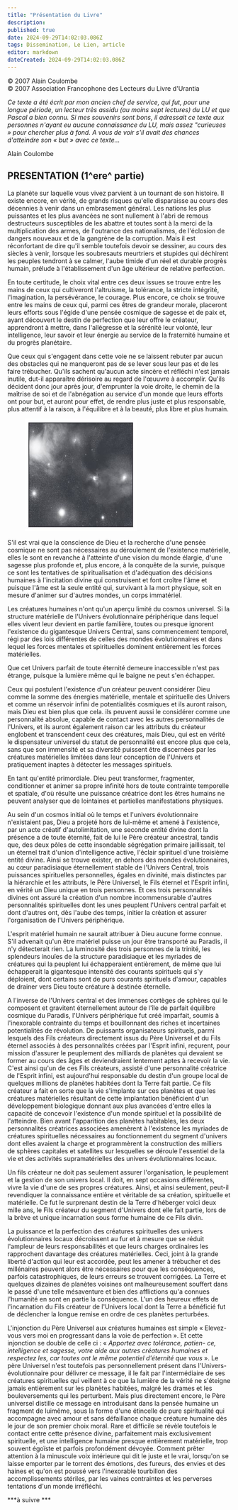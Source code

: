 ```yaml
---
title: "Présentation du Livre"
description: 
published: true
date: 2024-09-29T14:02:03.086Z
tags: Dissemination, Le Lien, article
editor: markdown
dateCreated: 2024-09-29T14:02:03.086Z
---
```


<p class="v-card v-sheet theme--light grey lighten-3 px-2">© 2007 Alain Coulombe<br>© 2007 Association Francophone des Lecteurs du Livre d'Urantia</p>

_Ce texte a été écrit par mon ancien chef de service, qui fut, pour une longue période, un lecteur très assidu (au moins sept lectures) du LU et que Pascal a bien connu. Si mes souvenirs sont bons, il adressait ce texte aux personnes n'ayant eu aucune connaissance du LU, mais assez "curieuses » pour chercher plus à fond. A vous de voir s'il avait des chances d'atteindre son « but » avec ce texte..._

Alain Coulombe

## PRESENTATION (1^ere^ partie)

La planète sur laquelle vous vivez parvient à un tournant de son histoire. Il existe encore, en vérité, de grands risques qu'elle disparaisse au cours des décennies à venir dans un embrasement général. Les nations les plus puissantes et les plus avancées ne sont nullement à l'abri de remous destructeurs susceptibles de les abattre et toutes sont à la merci de la multiplication des armes, de l'outrance des nationalismes, de l'éclosion de dangers nouveaux et de la gangrène de la corruption. Mais il est réconfortant de dire qu'il semble toutefois devoir se dessiner, au cours des siècles à venir, lorsque les soubresauts meurtriers et stupides qui déchirent les peuples tendront à se calmer, l'aube timide d'un réel et durable progrès humain, prélude à l'établissement d'un âge ultérieur de relative perfection.

En toute certitude, le choix vital entre ces deux issues se trouve entre les mains de ceux qui cultiveront l'altruisme, la tolérance, la stricte intégrité, l'imagination, la persévérance, le courage. Plus encore, ce choix se trouve entre les mains de ceux qui, parmi ces êtres de grandeur morale, placeront leurs efforts sous l'égide d'une pensée cosmique de sagesse et de paix et, ayant découvert le destin de perfection que leur offre le créateur, apprendront à mettre, dans l'allégresse et la sérénité leur volonté, leur intelligence, leur savoir et leur énergie au service de la fraternité humaine et du progrès planétaire.

Que ceux qui s'engagent dans cette voie ne se laissent rebuter par aucun des obstacles qui ne manqueront pas de se lever sous leur pas et de les faire trébucher. Qu'ils sachent qu'aucun acte sincère et réfléchi n'est jamais inutile, dut-il apparaître dérisoire au regard de l'œuuvre à accomplir. Qu'ils décident donc jour après jour, d'emprunter la voie droite, le chemin de la maîtrise de soi et de l'abnégation au service d'un monde que leurs efforts ont pour but, et auront pour effet, de rendre plus juste et plus responsable, plus attentif à la raison, à l'équilibre et à la beauté, plus libre et plus humain.

<figure id="Figure_4" class="image urantiapedia image-style-align-left">
<img src="/image/article/Le_Lien/images_01/031.jpg">
</figure>

S'il est vrai que la conscience de Dieu et la recherche d'une pensée cosmique ne sont pas nécessaires au déroulement de l'existence matérielle, elles le sont en revanche à l'atteinte d'une vision du monde élargie, d'une sagesse plus profonde et, plus encore, à la conquête de la survie, puisque ce sont les tentatives de spiritualisation et d'adéquation des décisions humaines à l'incitation divine qui construisent et font croître l'âme et puisque l'âme est la seule entité qui, survivant à la mort physique, soit en mesure d'animer sur d'autres mondes, un corps immatériel.

Les créatures humaines n'ont qu'un aperçu limité du cosmos universel. Si la structure matérielle de l'Univers évolutionnaire périphérique dans lequel elles vivent leur devient en partie familière, toutes ou presque ignorent l'existence du gigantesque Univers Central, sans commencement temporel, régi par des lois différentes de celles des mondes évolutionnaires et dans lequel les forces mentales et spirituelles dominent entièrement les forces matérielles.

Que cet Univers parfait de toute éternité demeure inaccessible n'est pas étrange, puisque la lumière même qui le baigne ne peut s'en échapper.

Ceux qui postulent l'existence d'un créateur peuvent considérer Dieu comme la somme des énergies matérielle, mentale et spirituelle des Univers et comme un réservoir infini de potentialités cosmiques et ils auront raison, mais Dieu est bien plus que cela. ils peuvent aussi le considérer comme une personnalité absolue, capable de contact avec les autres personnalités de l'Univers, et ils auront également raison car les attributs du créateur englobent et transcendent ceux des créatures, mais Dieu, qui est en vérité le dispensateur universel du statut de personnalité est encore plus que cela, sans que son immensité et sa diversité puissent être discernées par les créatures matérielles limitées dans leur conception de l'Univers et pratiquement inaptes à détecter les messages spirituels.

En tant qu'entité primordiale. Dieu peut transformer, fragmenter, conditionner et animer sa propre infinité hors de toute contrainte temporelle et spatiale, d'où résulte une puissance créatrice dont les êtres humains ne peuvent analyser que de lointaines et partielles manifestations physiques.

Au sein d'un cosmos initial où le temps et l'univers évolutionnaire n'existaient pas, Dieu a projeté hors de lui-même et amené à l'existence, par un acte créatif d'autolimitation, une seconde entité divine dont la présence a de toute éternité, fait de lui le Père créateur ancestral, tandis que, des deux pôles de cette insondable ségrégation primaire jaillissait, tel un éternel trait d'union d'intelligence active, l'éclair spirituel d'une troisième entité divine. Ainsi se trouve exister, en dehors des mondes évolutionnaires, au cœur paradisiaque éternellement stable de l'Univers Central, trois puissances spirituelles personnelles, égales en divinité, mais distinctes par la hiérarchie et les attributs, le Père Universel, le Fils éternel et l'Esprit infini, en vérité un Dieu unique en trois personnes. Et ces trois personnalités divines ont assuré la création d'un nombre incommensurable d'autres personnalités spirituelles dont les unes peuplent l'Univers central parfait et dont d'autres ont, dès l'aube des temps, initier la création et assurer l'organisation de l'Univers périphérique.

L'esprit matériel humain ne saurait attribuer à Dieu aucune forme connue. S'il advenait qu'un être matériel puisse un jour être transporté au Paradis, il n'y détecterait rien. La luminosité des trois personnes de la trinité, les splendeurs inouïes de la structure paradisiaque et les myriades de créatures qui la peuplent lui échapperaient entièrement, de même que lui échapperait la gigantesque intensité des courants spirituels qui s'y déploient, dont certains sont de purs courants spirituels d'amour, capables de drainer vers Dieu toute créature à destinée éternelle.

A l'inverse de l'Univers central et des immenses cortèges de sphères qui le composent et gravitent éternellement autour de l'île de parfait équilibre cosmique du Paradis, l'Univers périphérique fut créé imparfait, soumis à l'inexorable contrainte du temps et bouillonnant des riches et incertaines potentialités de révolution. De puissants organisateurs spirituels, parmi lesquels des Fils créateurs directement issus du Père Universel et du Fils éternel associés à des personnalités créées par l'Esprit infini, reçurent, pour mission d'assurer le peuplement des milliards de planètes qui devaient se former au cours des âges et deviendraient lentement aptes à recevoir la vie. C'est ainsi qu'un de ces Fils créateurs, assisté d'une personnalité créatrice de l'Esprit infini, est aujourd'hui responsable du destin d'un groupe local de quelques millions de planètes habitées dont la Terre fait partie. Ce fils créateur a fait en sorte que la vie s'implante sur ces planètes et que les créatures matérielles résultant de cette implantation bénéficient d'un développement biologique donnant aux plus avancées d'entre elles la capacité de concevoir l'existence d'un monde spirituel et la possibilité de l'atteindre. Bien avant l'apparition des planètes habitables, les deux personnalités créatrices associées amenèrent à l'existence les myriades de créatures spirituelles nécessaires au fonctionnement du segment d'univers dont elles avaient la charge et programmèrent la construction des milliers de sphères capitales et satellites sur lesquelles se déroule l'essentiel de la vie et des activités supramatérielles des univers évolutionnaires locaux.

Un fils créateur ne doit pas seulement assurer l'organisation, le peuplement et la gestion de son univers local. Il doit, en sept occasions différentes, vivre la vie d'une de ses propres créatures. Ainsi, et ainsi seulement, peut-il revendiquer la connaissance entière et véritable de sa création, spirituelle et matérielle. Ce fut le surprenant destin de la Terre d'héberger voici deux mille ans, le Fils créateur du segment d'Univers dont elle fait partie, lors de la brève et unique incarnation sous forme humaine de ce Fils divin.

La puissance et la perfection des créatures spirituelles des univers évolutionnaires locaux décroissent au fur et à mesure que se réduit l'ampleur de leurs responsabilités et que leurs charges ordinaires les rapprochent davantage des créatures matérielles. Ceci, joint à la grande liberté d'action qui leur est accordée, peut les amener à trébucher et des millénaires peuvent alors être nécessaires pour que les conséquences, parfois catastrophiques, de leurs erreurs se trouvent corrigées. La Terre et quelques dizaines de planètes voisines ont malheureusement souffert dans le passé d'une telle mésaventure et bien des afflictions qu'a connues l'humanité en sont en partie la conséquence. L'un des heureux effets de l'incarnation du Fils créateur de l'Univers local dont la Terre a bénéficié fut de déclencher la longue remise en ordre de ces planètes perturbées.

L'injonction du Père Universel aux créatures humaines est simple « Elevez-vous vers moi en progressant dans la voie de perfection ». Et cette injonction se double de celle ci : « _Apportez avec tolérance, patien- ce, intelligence et sagesse, votre aide aux autres créatures humaines et respectez les, car toutes ont le même potentiel d'éternité que vous_ ». Le père Universel n'est toutefois pas personnellement présent dans l'Univers-évolutionnaire pour délivrer ce message, il le fait par l'intermédiaire de ses créatures spirituelles qui veillent à ce que la lumière de la vérité ne s'éteigne jamais entièrement sur les planètes habitées, malgré les drames et les bouleversements qui les perturbent. Mais plus directement encore, le Père universel distille ce message en introduisant dans la pensée humaine un fragment de luimême, sous la forme d'une étincelle de pure spiritualité qui accompagne avec amour et sans défaillance chaque créature humaine dès le jour de son premier choix moral. Rare et difficile se révèle toutefois le contact entre cette présence divine, parfaitement mais exclusivement spirituelle, et une intelligence humaine presque entièrement matérielle, trop souvent égoïste et parfois profondément dévoyée. Comment prêter attention à la minuscule voix intérieure qui dit le juste et le vrai, lorsqu'on se laisse emporter par le torrent des émotions, des fureurs, des envies et des haines et qu'on est poussé vers l'inexorable tourbillon des accomplissements stériles, par les vaines contraintes et les perverses tentations d'un monde irréfléchi.

***à suivre ***